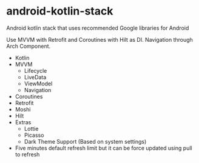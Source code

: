 # android-kotlin-stack
Android kotlin stack that uses recommended Google libraries for Android

Use MVVM with Retrofit and Coroutines with Hilt as DI. Navigation through Arch Component.

- Kotlin
- MVVM
    - Lifecycle
    - LiveData
    - ViewModel
    - Navigation
- Coroutines
- Retrofit
- Moshi
- Hilt
- Extras
    - Lottie
    - Picasso
    - Dark Theme Support (Based on system settings)
- Five minutes default refresh limit but it can be force updated using pull to refresh
